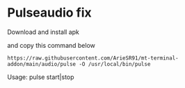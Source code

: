# Pulseaudio fix
Download and install apk

and copy this command below
```
https://raw.githubusercontent.com/ArieSR91/mt-terminal-addon/main/audio/pulse -O /usr/local/bin/pulse
```
Usage: pulse start|stop
